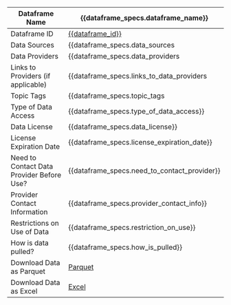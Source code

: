 | Dataframe Name                 | {{dataframe_specs.dataframe_name}}                                                   |
|----------------------------|------------------------------------------------------------------------------|
| Dataframe ID                   | [{{dataframe_id}}](../dataframes/{{pipeline_id}}_{{dataframe_id}}.md)                    |
| Data Sources               | {{dataframe_specs.data_sources | join(', ')}}                                    |
| Data Providers             | {{dataframe_specs.data_providers | join(', ')}}                                  |
| Links to Providers (if applicable)      | {{dataframe_specs.links_to_data_providers | join(', ')}}            |
| Topic Tags                 | {{dataframe_specs.topic_tags | join(', ')}}                                |
| Type of Data Access        | {{dataframe_specs.type_of_data_access}}                                          |
| Data License               | {{dataframe_specs.data_license}}                                                 |
| License Expiration Date    | {{dataframe_specs.license_expiration_date}}                                      |
| Need to Contact Data Provider Before Use?   | {{dataframe_specs.need_to_contact_provider}}                    |
| Provider Contact Information   | {{dataframe_specs.provider_contact_info}}                                    |
| Restrictions on Use of Data    | {{dataframe_specs.restriction_on_use}}                                       |
| How is data pulled?        |  {{dataframe_specs.how_is_pulled}}                                               |
| Download Data as Parquet   | [Parquet](../download_dataframe/{{pipeline_id}}_{{dataframe_id}}.parquet)    |
| Download Data as Excel     | [Excel](../download_dataframe/{{pipeline_id}}_{{dataframe_id}}.xlsx)         |


